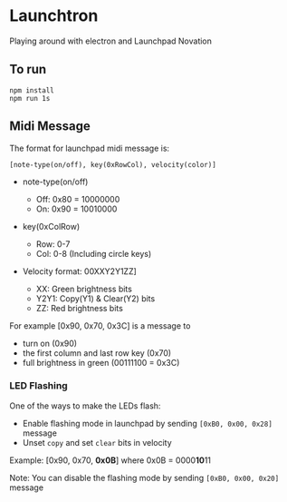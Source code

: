 # Launchtron

Playing around with electron and Launchpad Novation

## To run
``` shel
npm install
npm run 1s
```

## Midi Message
The format for launchpad midi message is:

`[note-type(on/off), key(0xRowCol), velocity(color)]`

- note-type(on/off)
  - Off: 0x80 = 10000000
  - On:  0x90 = 10010000


- key(0xColRow)
  - Row: 0-7
  - Col: 0-8 (Including circle keys)


- Velocity format: 00XXY2Y1ZZ]
  - XX:   Green brightness bits
  - Y2Y1: Copy(Y1) & Clear(Y2) bits
  - ZZ:   Red brightness bits

For example [0x90, 0x70, 0x3C] is a message to
- turn on (0x90)
- the first column and last row key (0x70)
- full brightness in green (00111100 = 0x3C)

### LED Flashing
One of the ways to make the LEDs flash:
- Enable flashing mode in launchpad by sending `[0xB0, 0x00, 0x28]` message
- Unset `copy` and set `clear` bits in velocity

Example: [0x90, 0x70, **0x0B**] where 0x0B = 0000**10**11

Note:
You can disable the flashing mode by sending `[0xB0, 0x00, 0x20]` message
